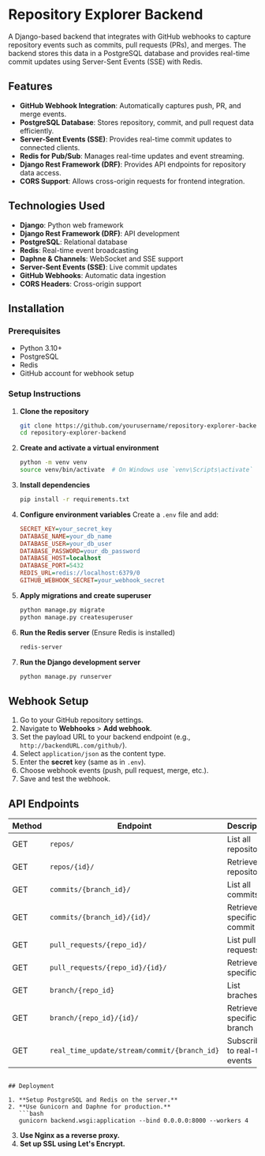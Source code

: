 # Repository Explorer Backend

A Django-based backend that integrates with GitHub webhooks to capture repository events such as commits, pull requests (PRs), and merges. The backend stores this data in a PostgreSQL database and provides real-time commit updates using Server-Sent Events (SSE) with Redis.

## Features

- **GitHub Webhook Integration**: Automatically captures push, PR, and merge events.
- **PostgreSQL Database**: Stores repository, commit, and pull request data efficiently.
- **Server-Sent Events (SSE)**: Provides real-time commit updates to connected clients.
- **Redis for Pub/Sub**: Manages real-time updates and event streaming.
- **Django Rest Framework (DRF)**: Provides API endpoints for repository data access.
- **CORS Support**: Allows cross-origin requests for frontend integration.

## Technologies Used

- **Django**: Python web framework
- **Django Rest Framework (DRF)**: API development
- **PostgreSQL**: Relational database
- **Redis**: Real-time event broadcasting
- **Daphne & Channels**: WebSocket and SSE support
- **Server-Sent Events (SSE)**: Live commit updates
- **GitHub Webhooks**: Automatic data ingestion
- **CORS Headers**: Cross-origin support

## Installation

### Prerequisites

- Python 3.10+
- PostgreSQL
- Redis
- GitHub account for webhook setup

### Setup Instructions

1. **Clone the repository**
   ```bash
   git clone https://github.com/yourusername/repository-explorer-backend.git
   cd repository-explorer-backend
   ```

2. **Create and activate a virtual environment**
   ```bash
   python -m venv venv
   source venv/bin/activate  # On Windows use `venv\Scripts\activate`
   ```

3. **Install dependencies**
   ```bash
   pip install -r requirements.txt
   ```

4. **Configure environment variables**
   Create a `.env` file and add:
   ```ini
   SECRET_KEY=your_secret_key
   DATABASE_NAME=your_db_name
   DATABASE_USER=your_db_user
   DATABASE_PASSWORD=your_db_password
   DATABASE_HOST=localhost
   DATABASE_PORT=5432
   REDIS_URL=redis://localhost:6379/0
   GITHUB_WEBHOOK_SECRET=your_webhook_secret
   ```

5. **Apply migrations and create superuser**
   ```bash
   python manage.py migrate
   python manage.py createsuperuser
   ```

6. **Run the Redis server** (Ensure Redis is installed)
   ```bash
   redis-server
   ```

7. **Run the Django development server**
   ```bash
   python manage.py runserver
   ```

## Webhook Setup

1. Go to your GitHub repository settings.
2. Navigate to **Webhooks** > **Add webhook**.
3. Set the payload URL to your backend endpoint (e.g., `http://backendURL.com/github/`).
4. Select `application/json` as the content type.
5. Enter the **secret** key (same as in `.env`).
6. Choose webhook events (push, pull request, merge, etc.).
7. Save and test the webhook.

## API Endpoints

| Method | Endpoint                     | Description                   |
|--------|------------------------------|-------------------------------|
| GET    | `repos/`                | List all repositories              |
| GET    | `repos/{id}/`           | Retrieve a repository              |
| GET    | `commits/{branch_id}/`              | List all commits       |
| GET    | `commits/{branch_id}/{id}/`         | Retrieve a specific commit    |
| GET    | `pull_requests/{repo_id}/`        | List pull requests       |
| GET    | `pull_requests/{repo_id}/{id}/`   | Retrieve a specific PR    |
| GET    | `branch/{repo_id}`        | List braches                     |
| GET    | `branch/{repo_id}/{id}/`   | Retrieve a specific branch       |
| GET    | `real_time_update/stream/commit/{branch_id}`       | Subscribe to real-time events |

```

## Deployment

1. **Setup PostgreSQL and Redis on the server.**
2. **Use Gunicorn and Daphne for production.**
   ```bash
   gunicorn backend.wsgi:application --bind 0.0.0.0:8000 --workers 4
   ```
3. **Use Nginx as a reverse proxy.**
4. **Set up SSL using Let's Encrypt.**
